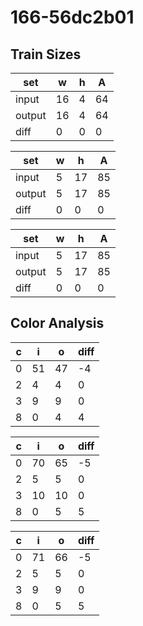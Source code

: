 # 166-56dc2b01
## Train Sizes

|set|w|h|A|
|---|---|---|---|
|input|16|4|64|
|output|16|4|64|
|diff|0|0|0|


|set|w|h|A|
|---|---|---|---|
|input|5|17|85|
|output|5|17|85|
|diff|0|0|0|


|set|w|h|A|
|---|---|---|---|
|input|5|17|85|
|output|5|17|85|
|diff|0|0|0|


## Color Analysis

|c|i|o|diff|
|---|---|---|---|
|0|51|47|-4|
|2|4|4|0|
|3|9|9|0|
|8|0|4|4|


|c|i|o|diff|
|---|---|---|---|
|0|70|65|-5|
|2|5|5|0|
|3|10|10|0|
|8|0|5|5|


|c|i|o|diff|
|---|---|---|---|
|0|71|66|-5|
|2|5|5|0|
|3|9|9|0|
|8|0|5|5|

